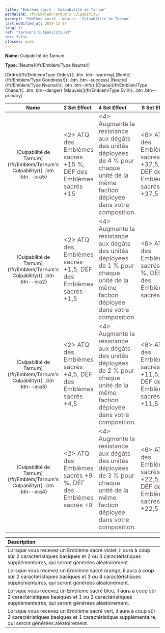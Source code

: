 ```yaml
---
title: "Emblème sacré - Culpabilité de Tarnum"
permalink: /fr/Emblem/Tarnum's Culpability/
excerpt: "Emblème sacré - Neutre - Culpabilité de Tarnum"
last_modified_at: 2020-12-14
lang: fr
ref: "Tarnum's Culpability.md"
toc: false
classes: wide
---
```


 **Name:** Culpabilité de Tarnum

 **Type:** [Neutre](/fr/Emblem/Type Neutral/)

  [Ordre](/fr/Emblem/Type Order/){: .btn .btn--warning}   [Bonté](/fr/Emblem/Type Goodness/){: .btn .btn--success}   [Neutre](/fr/Emblem/Type Neutral/){: .btn .btn--info}   [Chaos](/fr/Emblem/Type Chaos/){: .btn .btn--danger}   [Mauvais](/fr/Emblem/Type Evil/){: .btn .btn--primary} 

  |         Name            |    2 Set Effect    |   4 Set Effect   | 6 Set Effect   | 
  |:-----------------------:|:-------------------|:-----------------|----------------| 
  | [Culpabilité de Tarnum](/fr/Emblem/Tarnum's Culpability/){: .btn .btn--era5} | <span style="color: #645252;font-size:20px"><2> ATQ des Emblèmes sacrés +15 %, DÉF des Emblèmes sacrés +15</span> | <span style="color: #645252;font-size:20px"><4> Augmente la résistance aux dégâts des unités déployées de 4 % pour chaque unité de la même faction déployée dans votre composition.</span> | <span style="color: #645252;font-size:20px"><6> ATQ des Emblèmes sacrés +37,5, DÉF des Emblèmes sacrés +37,5</span> | 
  | [Culpabilité de Tarnum](/fr/Emblem/Tarnum's Culpability/){: .btn .btn--era2} | <span style="color: #645252;font-size:20px"><2> ATQ des Emblèmes sacrés +1,5, DÉF des Emblèmes sacrés +1,5</span> | <span style="color: #645252;font-size:20px"><4> Augmente la résistance aux dégâts des unités déployées de 1 % pour chaque unité de la même faction déployée dans votre composition.</span> | <span style="color: #645252;font-size:20px"><6> ATQ des Emblèmes sacrés +4 %, DÉF des Emblèmes sacrés +4</span> | 
  | [Culpabilité de Tarnum](/fr/Emblem/Tarnum's Culpability/){: .btn .btn--era3} | <span style="color: #645252;font-size:20px"><2> ATQ des Emblèmes sacrés +4,5, DÉF des Emblèmes sacrés +4,5</span> | <span style="color: #645252;font-size:20px"><4> Augmente la résistance aux dégâts des unités déployées de 2 % pour chaque unité de la même faction déployée dans votre composition.</span> | <span style="color: #645252;font-size:20px"><6> ATQ des Emblèmes sacrés +11,5, DÉF des Emblèmes sacrés +11,5</span> | 
  | [Culpabilité de Tarnum](/fr/Emblem/Tarnum's Culpability/){: .btn .btn--era4} | <span style="color: #645252;font-size:20px"><2> ATQ des Emblèmes sacrés +9 %, DÉF des Emblèmes sacrés +9</span> | <span style="color: #645252;font-size:20px"><4> Augmente la résistance aux dégâts des unités déployées de 3 % pour chaque unité de la même faction déployée dans votre composition.</span> | <span style="color: #645252;font-size:20px"><6> ATQ des Emblèmes sacrés +22,5, DÉF des Emblèmes sacrés +22,5</span> | 

  |         Description            | 
  |:-------------------------------|
  | Lorsque vous recevez un Emblème sacré violet, il aura à coup sûr 2 caractéristiques basiques et 2 ou 3 caractéristiques supplémentaires, qui seront générées aléatoirement. |
  | Lorsque vous recevez un Emblème sacré orange, il aura à coup sûr 2 caractéristiques basiques et 3 ou 4 caractéristiques supplémentaires, qui seront générées aléatoirement. |
  | Lorsque vous recevez un Emblème sacré bleu, il aura à coup sûr 2 caractéristiques basiques et 1 ou 2 caractéristiques supplémentaires, qui seront générées aléatoirement. |
  | Lorsque vous recevez un Emblème sacré vert, il aura à coup sûr 2 caractéristiques basiques et 1 caractéristique supplémentaire, qui seront générées aléatoirement. |
